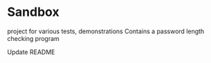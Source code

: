 # Sandbox
project for various tests, demonstrations
Contains a password length checking program

Update README
